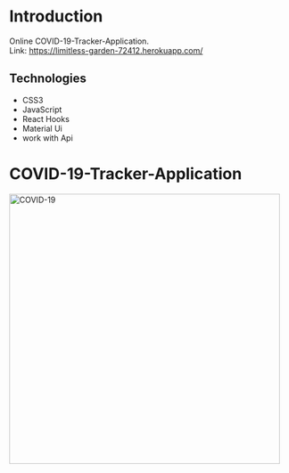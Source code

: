 
# Introduction
Online COVID-19-Tracker-Application.  
Link: https://limitless-garden-72412.herokuapp.com/

## Technologies
- CSS3
- JavaScript
- React Hooks 
- Material Ui
- work with Api

# COVID-19-Tracker-Application
<img width="485" alt="COVID-19" src="https://user-images.githubusercontent.com/57451519/88379203-2c075080-cdab-11ea-80f9-c4ee90e89afb.PNG">



